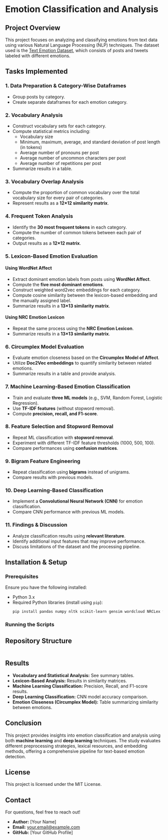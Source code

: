 # Emotion Classification and Analysis

## Project Overview
This project focuses on analyzing and classifying emotions from text data using various Natural Language Processing (NLP) techniques. The dataset used is the [Text Emotion Dataset](https://raw.githubusercontent.com/abishekarun/Text-Emotion-Classification/master/text_emotion.csv), which consists of posts and tweets labeled with different emotions.

## Tasks Implemented
### 1. Data Preparation & Category-Wise Dataframes
- Group posts by category.
- Create separate dataframes for each emotion category.

### 2. Vocabulary Analysis
- Construct vocabulary sets for each category.
- Compute statistical metrics including:
  - Vocabulary size
  - Minimum, maximum, average, and standard deviation of post length (in tokens)
  - Average number of pronouns per post
  - Average number of uncommon characters per post
  - Average number of repetitions per post
- Summarize results in a table.

### 3. Vocabulary Overlap Analysis
- Compute the proportion of common vocabulary over the total vocabulary size for every pair of categories.
- Represent results as a **12×12 similarity matrix**.

### 4. Frequent Token Analysis
- Identify the **30 most frequent tokens** in each category.
- Compute the number of common tokens between each pair of categories.
- Output results as a **12×12 matrix**.

### 5. Lexicon-Based Emotion Evaluation
#### Using WordNet Affect
- Extract dominant emotion labels from posts using **WordNet Affect**.
- Compute the **five most dominant emotions**.
- Construct weighted word2vec embeddings for each category.
- Compute cosine similarity between the lexicon-based embedding and the manually assigned label.
- Summarize results in a **13×13 similarity matrix**.

#### Using NRC Emotion Lexicon
- Repeat the same process using the **NRC Emotion Lexicon**.
- Summarize results in a **13×13 similarity matrix**.

### 6. Circumplex Model Evaluation
- Evaluate emotion closeness based on the **Circumplex Model of Affect**.
- Utilize **Doc2Vec embeddings** to quantify similarity between related emotions.
- Summarize results in a table and provide analysis.

### 7. Machine Learning-Based Emotion Classification
- Train and evaluate **three ML models** (e.g., SVM, Random Forest, Logistic Regression).
- Use **TF-IDF features** (without stopword removal).
- Compute **precision, recall, and F1-score**.

### 8. Feature Selection and Stopword Removal
- Repeat ML classification with **stopword removal**.
- Experiment with different TF-IDF feature thresholds (1000, 500, 100).
- Compare performances using **confusion matrices**.

### 9. Bigram Feature Engineering
- Repeat classification using **bigrams** instead of unigrams.
- Compare results with previous models.

### 10. Deep Learning-Based Classification
- Implement a **Convolutional Neural Network (CNN)** for emotion classification.
- Compare CNN performance with previous ML models.

### 11. Findings & Discussion
- Analyze classification results using **relevant literature**.
- Identify additional input features that may improve performance.
- Discuss limitations of the dataset and the processing pipeline.

## Installation & Setup
### Prerequisites
Ensure you have the following installed:
- Python 3.x
- Required Python libraries (install using `pip`):
  ```sh
  pip install pandas numpy nltk scikit-learn gensim wordcloud NRCLex word2vec keras tensorflow
  ```

### Running the Scripts


## Repository Structure
```

```

## Results
- **Vocabulary and Statistical Analysis:** See summary tables.
- **Lexicon-Based Analysis:** Results in similarity matrices.
- **Machine Learning Classification:** Precision, Recall, and F1-score results.
- **Deep Learning Classification:** CNN model accuracy comparison.
- **Emotion Closeness (Circumplex Model):** Table summarizing similarity between emotions.

## Conclusion
This project provides insights into emotion classification and analysis using both **machine learning** and **deep learning** techniques. The study evaluates different preprocessing strategies, lexical resources, and embedding methods, offering a comprehensive pipeline for text-based emotion detection.

## License
This project is licensed under the MIT License.

## Contact
For questions, feel free to reach out!
- **Author:** [Your Name]
- **Email:** your.email@example.com
- **GitHub:** [Your GitHub Profile]

